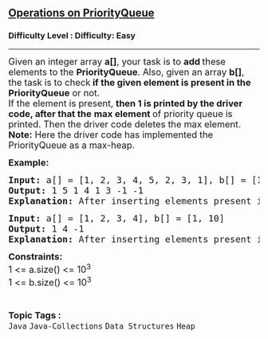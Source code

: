 <h2><a href="https://www.geeksforgeeks.org/problems/operations-on-priorityqueue/1?page=6&category=Java&sortBy=submissions">Operations on PriorityQueue</a></h2><h3>Difficulty Level : Difficulty: Easy</h3><hr><div class="problems_problem_content__Xm_eO"><p><span style="font-size: 18px;">Given an integer array <strong>a[]</strong>, your task is to <strong>add </strong>these elements to the <strong>PriorityQueue</strong>. Also, given an array <strong>b[]</strong>, the task is to check<strong> if the given element is present in the PriorityQueue</strong> or not.<br>If the element is present, <strong>then 1 is printed by the driver code, after that the</strong> <strong>max element </strong>of priority queue is printed. Then the driver code deletes the max element.<br><strong>Note:</strong> Here the driver code has implemented the PriorityQueue as a max-heap.</span></p>
<p><strong><span style="font-size: 18px;">Example:</span></strong></p>
<pre><span style="font-size: 18px;"><strong>Input: </strong>a[] = [1, 2, 3, 4, 5, 2, 3, 1], b[] = [1, 3, 2, 9, 10]</span>
<span style="font-size: 18px;"><strong>Output: </strong>1 5 1 4 1 3 -1 -1</span>
<span style="font-size: 18px;"><strong>Explanation: </strong>After inserting elements present in A, when we find B[0]=1, which is present, so 1 gets printed, and then the top element of the PriorityQueue which is 5 gets printed, and then it gets deleted. Similarly, when element is not present,<strong> just -1 is printed.<br></strong></span></pre>
<pre><span style="font-size: 18px;"><strong>Input: </strong>a[] = [1, 2, 3, 4], b[] = [1, 10]</span>
<span style="font-size: 18px;"><strong>Output: </strong>1 4 -1</span>
<span style="font-size: 18px;"><strong>Explanation: </strong>After inserting elements present in A, when we find B[0]=1, which is present, so 1 gets printed, and then the top element of the PriorityQueue which is 4 gets printed, and then it gets deleted. Similarly, when element is not present,<strong> just -1 is printed.</strong></span></pre>
<p><span style="font-size: 18px;"><strong>Constraints:</strong><br>1 &lt;= a.size() &lt;= 10<sup>3</sup><br>1 &lt;= b.size() &lt;= 10<sup>3</sup></span></p></div><br><p><span style=font-size:18px><strong>Topic Tags : </strong><br><code>Java</code>&nbsp;<code>Java-Collections</code>&nbsp;<code>Data Structures</code>&nbsp;<code>Heap</code>&nbsp;